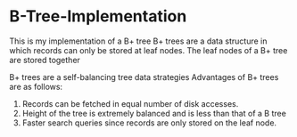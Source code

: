 # B-Tree-Implementation
This is my implementation of a B+ tree
B+ trees are a data structure in which records can only be stored at leaf nodes. 
The leaf nodes of a B+ tree are stored together 

B+ trees are a self-balancing tree data strategies Advantages of B+ trees are as follows:

1) Records can be fetched in equal number of disk accesses.
2) Height of the tree is extremely balanced and is less than that of a B tree
3) Faster search queries since records are only stored on the leaf node.
